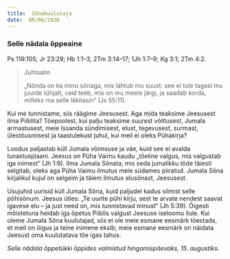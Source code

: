 ```yaml
---
title:  Sõnakuulutaja
date:  08/08/2020
---
```


### Selle nädala õppeaine
Ps 119:105; Jr 23:29; Hb 1:1–3, 2Tm 3:14–17; 1Jh 1:7–9; Kg 3:1; 2Tm 4:2.

> <p>Juhtsalm</p>
> „Nõnda on ka minu sõnaga, mis lähtub mu suust: see ei tule tagasi mu juurde tühjalt, vaid teeb, mis on mu meele järgi, ja saadab korda, milleks ma selle läkitasin“ (Js 55:11).

Kui me tunnistame, siis räägime Jeesusest. Aga mida teaksime Jeesusest ilma Piiblita? Tõepoolest, kui palju teaksime suurest võitlusest, Jumala armastusest, meie Issanda sündimisest, elust, tegevusest, surmast, ülestõusmisest ja taastulekust juhul, kui meil ei oleks Pühakirja?

Loodus paljastab küll Jumala võimsuse ja väe, kuid see ei avalda lunastusplaani. Jeesus on Püha Vaimu kaudu „tõeline valgus, mis valgustab iga inimest“ (Jh 1:9). Ilma Jumala Sõnata, mis seda jumalikku tõde täiesti selgitab, oleks aga Püha Vaimu ilmutus meie südames piiratud. Jumala Sõna kirjalikul kujul on selgeim ja täiem ilmutus elusõnast, Jeesusest.

Usujuhid uurisid küll Jumala Sõna, kuid paljudel kadus silmist selle põhisõnum. Jeesus ütles: „Te uurite pühi kirju, sest te arvate nendest saavat igavese elu – ja just need on, mis tunnistavad minust“ (Jh 5:39). Õigesti mõistetuna heidab iga õpetus Piiblis valgust Jeesuse iseloomu ilule. Kui oleme Jumala Sõna kuulutajad, siis ei ole meie esmane eesmärk tõestada, et meil on õigus ja teine inimene eksib; meie esmane eesmärk on näidata Jeesust oma kuulutatava tõe igas tahus.

_Selle nädala õppetükki_ _õppides valmistud hingamispäevaks, 15. augustiks._
